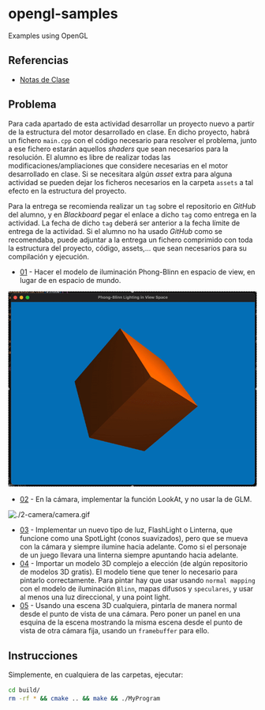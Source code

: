 # opengl-samples

Examples using OpenGL

## Referencias

- [Notas de Clase](https://github.com/vany-viu/03_60GIIN)

## Problema

Para cada apartado de esta actividad desarrollar un proyecto nuevo a partir de la estructura del motor desarrollado en clase. En dicho proyecto, habrá un fichero `main.cpp` con el código necesario para resolver el problema, junto a ese fichero estarán aquellos *shaders* que sean necesarios para la resolución. El alumno es libre de realizar todas las modificaciones/ampliaciones que considere necesarias en el motor desarrollado en clase. Si se necesitara algún *asset* extra para alguna actividad se pueden dejar los ficheros necesarios en la carpeta `assets` a tal efecto en la estructura del proyecto.

Para la entrega se recomienda realizar un `tag` sobre el repositorio en *GitHub* del alumno, y en *Blackboard* pegar el enlace a dicho `tag` como entrega en la actividad. La fecha de dicho `tag` deberá ser anterior a la fecha límite de entrega de la actividad. Si el alumno no ha usado *GitHub* como se recomendaba, puede adjuntar a la entrega un fichero comprimido con toda la estructura del proyecto, código, assets,... que sean necesarios para su compilación y ejecución.

* [01](./1-light) - Hacer el modelo de iluminación Phong-Blinn en espacio de view, en lugar de en espacio de mundo.

![./1-light/light.gif](./1-light/light.gif)

* [02](./2-camera/) - En la cámara, implementar la función LookAt, y no usar la de GLM.

![./2-camera/camera.gif](./2-camera/camera.gif)

* [03](./3-lantern/) - Implementar un nuevo tipo de luz, FlashLight o Linterna, que funcione como una SpotLight (conos suavizados), pero que se mueva con la cámara y siempre ilumine hacia adelante. Como si el personaje de un juego llevara una linterna siempre apuntando hacia adelante.
* [04](./4-model/) - Importar un modelo 3D complejo a elección (de algún repositorio de modelos 3D gratis). El modelo tiene que tener lo necesario para pintarlo correctamente. Para pintar hay que usar usando `normal mapping` con el modelo de iluminación `Blinn`, mapas difusos y `speculares`, y usar al menos una luz direccional, y una point light.
* [05](./5-scene/) - Usando una escena 3D cualquiera, pintarla de manera normal desde el punto de vista de una cámara. Pero poner un panel en una esquina de la escena mostrando la misma escena desde el punto de vista de otra cámara fija, usando un `framebuffer` para ello.

## Instrucciones

Simplemente, en cualquiera de las carpetas, ejecutar:

```bash
cd build/
rm -rf * && cmake .. && make && ./MyProgram
```
